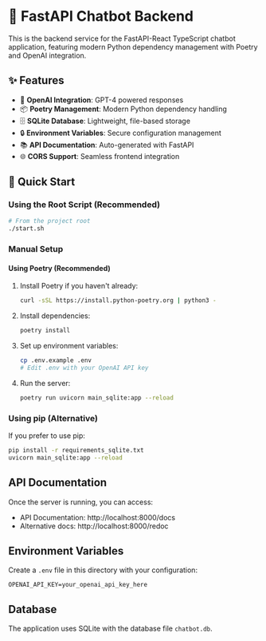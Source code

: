 # 🚀 FastAPI Chatbot Backend

This is the backend service for the FastAPI-React TypeScript chatbot application, featuring modern Python dependency management with Poetry and OpenAI integration.

## ✨ Features

- 🤖 **OpenAI Integration**: GPT-4 powered responses
- 📦 **Poetry Management**: Modern Python dependency handling
- 🗄️ **SQLite Database**: Lightweight, file-based storage
- 🔒 **Environment Variables**: Secure configuration management
- 📚 **API Documentation**: Auto-generated with FastAPI
- 🌐 **CORS Support**: Seamless frontend integration

## 🚀 Quick Start

### Using the Root Script (Recommended)
```bash
# From the project root
./start.sh
```

### Manual Setup

#### Using Poetry (Recommended)

1. Install Poetry if you haven't already:
   ```bash
   curl -sSL https://install.python-poetry.org | python3 -
   ```

2. Install dependencies:
   ```bash
   poetry install
   ```

3. Set up environment variables:
   ```bash
   cp .env.example .env
   # Edit .env with your OpenAI API key
   ```

4. Run the server:
   ```bash
   poetry run uvicorn main_sqlite:app --reload
   ```

### Using pip (Alternative)

If you prefer to use pip:
```bash
pip install -r requirements_sqlite.txt
uvicorn main_sqlite:app --reload
```

## API Documentation

Once the server is running, you can access:
- API Documentation: http://localhost:8000/docs
- Alternative docs: http://localhost:8000/redoc

## Environment Variables

Create a `.env` file in this directory with your configuration:
```
OPENAI_API_KEY=your_openai_api_key_here
```

## Database

The application uses SQLite with the database file `chatbot.db`.
